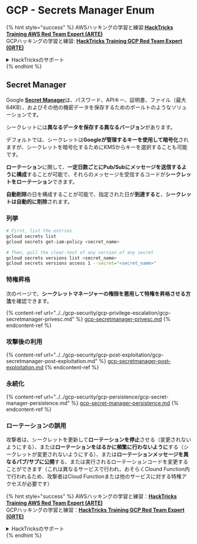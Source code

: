 # GCP - Secrets Manager Enum

{% hint style="success" %}
AWSハッキングの学習と練習:<img src="/.gitbook/assets/image.png" alt="" data-size="line">[**HackTricks Training AWS Red Team Expert (ARTE)**](https://training.hacktricks.xyz/courses/arte)<img src="/.gitbook/assets/image.png" alt="" data-size="line">\
GCPハッキングの学習と練習: <img src="/.gitbook/assets/image (2).png" alt="" data-size="line">[**HackTricks Training GCP Red Team Expert (GRTE)**<img src="/.gitbook/assets/image (2).png" alt="" data-size="line">](https://training.hacktricks.xyz/courses/grte)

<details>

<summary>HackTricksのサポート</summary>

* [**サブスクリプションプラン**](https://github.com/sponsors/carlospolop)をチェック！
* 💬 [**Discordグループ**](https://discord.gg/hRep4RUj7f)に参加するか、[**telegramグループ**](https://t.me/peass)に参加するか、**Twitter** 🐦 [**@hacktricks\_live**](https://twitter.com/hacktricks\_live)**をフォロー**してください。
* **HackTricks**と**HackTricks Cloud**のgithubリポジトリにPRを提出して**ハッキングトリックを共有**してください。

</details>
{% endhint %}

## Secret Manager

Google [**Secret Manager**](https://cloud.google.com/solutions/secrets-management/)は、パスワード、APIキー、証明書、ファイル（最大64KB）、およびその他の機密データを保存するためのボールトのようなソリューションです。

シークレットには**異なるデータを保存する異なるバージョン**があります。

デフォルトでは、シークレットは**Googleが管理するキーを使用して暗号化**されますが、シークレットを暗号化するためにKMSからキーを選択することも可能です。

**ローテーション**に関して、**一定日数ごとにPub/Subにメッセージを送信するように構成**することが可能で、それらのメッセージを受信するコードが**シークレットをローテーション**できます。

**自動削除**の日を構成することが可能で、指定された日が**到達すると**、**シークレットは自動的に削除**されます。

### 列挙
```bash
# First, list the entries
gcloud secrets list
gcloud secrets get-iam-policy <secret_name>

# Then, pull the clear-text of any version of any secret
gcloud secrets versions list <secret_name>
gcloud secrets versions access 1 --secret="<secret_name>"
```
### 特権昇格

次のページで、**シークレットマネージャーの権限を悪用して特権を昇格させる方法**を確認できます。

{% content-ref url="../../gcp-security/gcp-privilege-escalation/gcp-secretmanager-privesc.md" %}
[gcp-secretmanager-privesc.md](../../gcp-security/gcp-privilege-escalation/gcp-secretmanager-privesc.md)
{% endcontent-ref %}

### 攻撃後の利用

{% content-ref url="../../gcp-security/gcp-post-exploitation/gcp-secretmanager-post-exploitation.md" %}
[gcp-secretmanager-post-exploitation.md](../../gcp-security/gcp-post-exploitation/gcp-secretmanager-post-exploitation.md)
{% endcontent-ref %}

### 永続化

{% content-ref url="../../gcp-security/gcp-persistence/gcp-secret-manager-persistence.md" %}
[gcp-secret-manager-persistence.md](../../gcp-security/gcp-persistence/gcp-secret-manager-persistence.md)
{% endcontent-ref %}

### ローテーションの誤用

攻撃者は、シークレットを更新して**ローテーションを停止**させる（変更されないようにする）、または**ローテーションをはるかに頻繁に行わないように**する（シークレットが変更されないようにする）、または**ローテーションメッセージを異なるパブ/サブに公開**する、または実行されるローテーションコードを変更することができます（これは異なるサービスで行われ、おそらくClound Function内で行われるため、攻撃者はCloud Functionまたは他のサービスに対する特権アクセスが必要です）

{% hint style="success" %}
AWSハッキングの学習と練習：<img src="/.gitbook/assets/image.png" alt="" data-size="line">[**HackTricks Training AWS Red Team Expert (ARTE)**](https://training.hacktricks.xyz/courses/arte)<img src="/.gitbook/assets/image.png" alt="" data-size="line">\
GCPハッキングの学習と練習：<img src="/.gitbook/assets/image (2).png" alt="" data-size="line">[**HackTricks Training GCP Red Team Expert (GRTE)**<img src="/.gitbook/assets/image (2).png" alt="" data-size="line">](https://training.hacktricks.xyz/courses/grte)

<details>

<summary>HackTricksのサポート</summary>

* [**購読プラン**](https://github.com/sponsors/carlospolop)をチェック！
* 💬 [**Discordグループ**](https://discord.gg/hRep4RUj7f)または[**telegramグループ**](https://t.me/peass)に**参加**するか、**Twitter** 🐦 [**@hacktricks\_live**](https://twitter.com/hacktricks\_live)**をフォロー**してください。
* **HackTricks**と**HackTricks Cloud**のGitHubリポジトリにPRを提出して、ハッキングトリックを共有してください。

</details>
{% endhint %}
